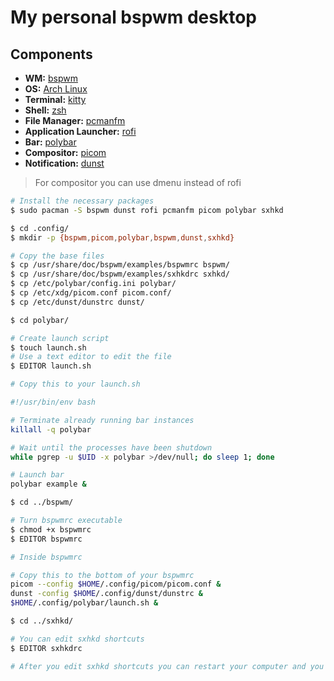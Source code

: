 # My personal bspwm desktop

## Components

- **WM:** [bspwm](https://github.com/baskerville/bspwm)
- **OS:** [Arch Linux](https://archlinux.org)
- **Terminal:** [kitty](https://sw.kovidgoyal.net/kitty/)
- **Shell:** [zsh](https://wiki.archlinux.org/title/Zsh)
- **File Manager:** [pcmanfm](https://wiki.archlinux.org/title/PCManFM)
- **Application Launcher:** [rofi](https://github.com/davatorium/rofi)
- **Bar:** [polybar](https://github.com/polybar/polybar)
- **Compositor:** [picom](https://github.com/yshui/picom)
- **Notification:** [dunst](https://github.com/dunst-project/dunst)

> For compositor you can use dmenu instead of rofi

```bash
# Install the necessary packages
$ sudo pacman -S bspwm dunst rofi pcmanfm picom polybar sxhkd

$ cd .config/
$ mkdir -p {bspwm,picom,polybar,bspwm,dunst,sxhkd}

# Copy the base files
$ cp /usr/share/doc/bspwm/examples/bspwmrc bspwm/
$ cp /usr/share/doc/bspwm/examples/sxhkdrc sxhkd/
$ cp /etc/polybar/config.ini polybar/
$ cp /etc/xdg/picom.conf picom.conf/
$ cp /etc/dunst/dunstrc dunst/

$ cd polybar/

# Create launch script
$ touch launch.sh
# Use a text editor to edit the file
$ EDITOR launch.sh

# Copy this to your launch.sh

#!/usr/bin/env bash

# Terminate already running bar instances
killall -q polybar

# Wait until the processes have been shutdown
while pgrep -u $UID -x polybar >/dev/null; do sleep 1; done

# Launch bar
polybar example &

$ cd ../bspwm/

# Turn bspwmrc executable
$ chmod +x bspwmrc
$ EDITOR bspwmrc

# Inside bspwmrc

# Copy this to the bottom of your bspwmrc
picom --config $HOME/.config/picom/picom.conf &
dunst -config $HOME/.config/dunst/dunstrc &
$HOME/.config/polybar/launch.sh &

$ cd ../sxhkd/

# You can edit sxhkd shortcuts
$ EDITOR sxhkdrc

# After you edit sxhkd shortcuts you can restart your computer and you will have a vanilla bspwm ready for you!
```
